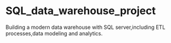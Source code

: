 # SQL_data_warehouse_project
Building a modern data warehouse with SQL server,including ETL processes,data modeling and analytics.
